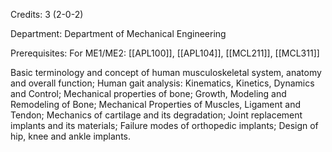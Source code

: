 Credits: 3 (2-0-2)

Department: Department of Mechanical Engineering

Prerequisites: For ME1/ME2: [[APL100]], [[APL104]], [[MCL211]], [[MCL311]]

Basic terminology and concept of human musculoskeletal system, anatomy and overall function; Human gait analysis: Kinematics, Kinetics, Dynamics and Control; Mechanical properties of bone; Growth, Modeling and Remodeling of Bone; Mechanical Properties of Muscles, Ligament and Tendon; Mechanics of cartilage and its degradation; Joint replacement implants and its materials; Failure modes of orthopedic implants; Design of hip, knee and ankle implants.